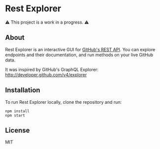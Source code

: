 # Rest Explorer

:warning: This project is a work in a progress. :warning:

## About

Rest Explorer is an interactive GUI for [GitHub's REST API](https://developer.github.com/v3/). You can explore endpoints and their documentation, and run methods on your live GitHub data.

It was inspired by GitHub's GraphQL Explorer: http://developer.github.com/v4/explorer

## Installation

To run Rest Explorer locally, clone the repository and run:
```
npm install
npm start
```

## License

MIT
